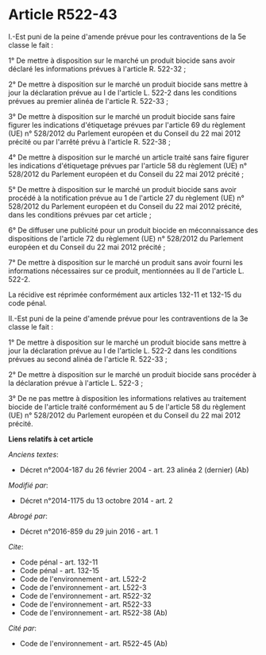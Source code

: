# Article R522-43

I.-Est puni de la peine d'amende prévue pour les contraventions de la 5e classe le fait : 

1° De mettre à disposition sur le marché un produit biocide sans avoir déclaré les informations prévues à l'article R.
522-32 ; 

2° De mettre à disposition sur le marché un produit biocide sans mettre à jour la déclaration prévue au I de l'article L.
522-2 dans les conditions prévues au premier alinéa de l'article R. 522-33 ; 

3° De mettre à disposition sur le marché un produit biocide sans faire figurer les indications d'étiquetage prévues par
l'article 69 du règlement (UE) n° 528/2012 du Parlement européen et du Conseil du 22 mai 2012 précité ou par l'arrêté prévu à
l'article R. 522-38 ; 

4° De mettre à disposition sur le marché un article traité sans faire figurer les indications d'étiquetage prévues par
l'article 58 du règlement (UE) n° 528/2012 du Parlement européen et du Conseil du 22 mai 2012 précité ; 

5° De mettre à disposition sur le marché un produit biocide sans avoir procédé à la notification prévue au 1 de l'article 27
du règlement (UE) n° 528/2012 du Parlement européen et du Conseil du 22 mai 2012 précité, dans les conditions prévues par cet
article ; 

6° De diffuser une publicité pour un produit biocide en méconnaissance des dispositions de l'article 72 du règlement (UE) n°
528/2012 du Parlement européen et du Conseil du 22 mai 2012 précité ; 

7° De mettre à disposition sur le marché un produit sans avoir fourni les informations nécessaires sur ce produit,
mentionnées au II de l'article L. 522-2. 

La récidive est réprimée conformément aux articles 132-11 et 132-15 du code pénal. 

II.-Est puni de la peine d'amende prévue pour les contraventions de la 3e classe le fait : 

1° De mettre à disposition sur le marché un produit biocide sans mettre à jour la déclaration prévue au I de l'article L.
522-2 dans les conditions prévues au second alinéa de l'article R. 522-33 ; 

2° De mettre à disposition sur le marché un produit biocide sans procéder à la déclaration prévue à l'article L. 522-3 ; 

3° De ne pas mettre à disposition les informations relatives au traitement biocide de l'article traité conformément au 5 de
l'article 58 du règlement (UE) n° 528/2012 du Parlement européen et du Conseil du 22 mai 2012 précité.

**Liens relatifs à cet article**

_Anciens textes_:

  - Décret n°2004-187 du 26 février 2004 - art. 23 alinéa 2 (dernier) (Ab)

_Modifié par_:

  - Décret n°2014-1175 du 13 octobre 2014 - art. 2

_Abrogé par_:

  - Décret n°2016-859 du 29 juin 2016 - art. 1

_Cite_:

  - Code pénal - art. 132-11
  - Code pénal - art. 132-15
  - Code de l'environnement - art. L522-2
  - Code de l'environnement - art. L522-3
  - Code de l'environnement - art. R522-32
  - Code de l'environnement - art. R522-33
  - Code de l'environnement - art. R522-38 (Ab)

_Cité par_:

  - Code de l'environnement - art. R522-45 (Ab)
